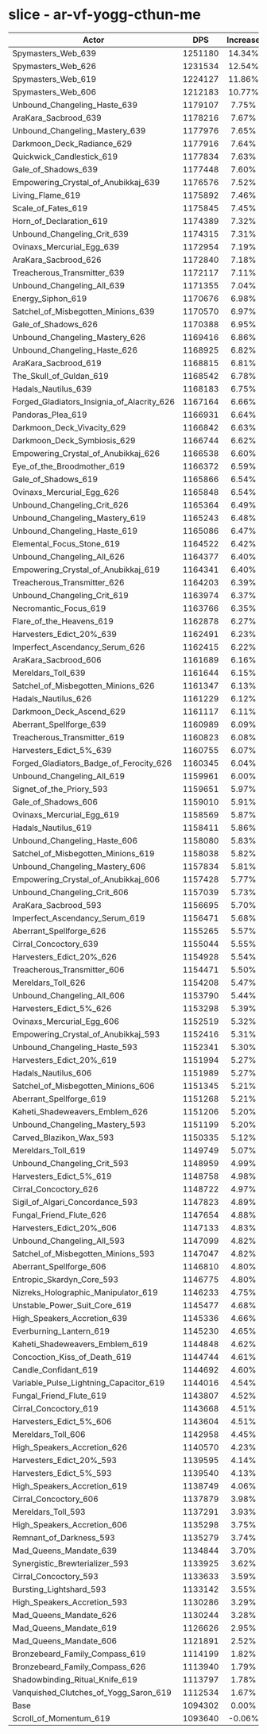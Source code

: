 # slice - ar-vf-yogg-cthun-me
| Actor | DPS | Increase |
|---|:---:|:---:|
|Spymasters_Web_639|1251180|14.34%|
|Spymasters_Web_626|1231534|12.54%|
|Spymasters_Web_619|1224127|11.86%|
|Spymasters_Web_606|1212183|10.77%|
|Unbound_Changeling_Haste_639|1179107|7.75%|
|AraKara_Sacbrood_639|1178216|7.67%|
|Unbound_Changeling_Mastery_639|1177976|7.65%|
|Darkmoon_Deck_Radiance_629|1177916|7.64%|
|Quickwick_Candlestick_619|1177834|7.63%|
|Gale_of_Shadows_639|1177448|7.60%|
|Empowering_Crystal_of_Anubikkaj_639|1176576|7.52%|
|Living_Flame_619|1175892|7.46%|
|Scale_of_Fates_619|1175845|7.45%|
|Horn_of_Declaration_619|1174389|7.32%|
|Unbound_Changeling_Crit_639|1174315|7.31%|
|Ovinaxs_Mercurial_Egg_639|1172954|7.19%|
|AraKara_Sacbrood_626|1172840|7.18%|
|Treacherous_Transmitter_639|1172117|7.11%|
|Unbound_Changeling_All_639|1171355|7.04%|
|Energy_Siphon_619|1170676|6.98%|
|Satchel_of_Misbegotten_Minions_639|1170570|6.97%|
|Gale_of_Shadows_626|1170388|6.95%|
|Unbound_Changeling_Mastery_626|1169416|6.86%|
|Unbound_Changeling_Haste_626|1168925|6.82%|
|AraKara_Sacbrood_619|1168815|6.81%|
|The_Skull_of_Guldan_619|1168542|6.78%|
|Hadals_Nautilus_639|1168183|6.75%|
|Forged_Gladiators_Insignia_of_Alacrity_626|1167164|6.66%|
|Pandoras_Plea_619|1166931|6.64%|
|Darkmoon_Deck_Vivacity_629|1166842|6.63%|
|Darkmoon_Deck_Symbiosis_629|1166744|6.62%|
|Empowering_Crystal_of_Anubikkaj_626|1166538|6.60%|
|Eye_of_the_Broodmother_619|1166372|6.59%|
|Gale_of_Shadows_619|1165866|6.54%|
|Ovinaxs_Mercurial_Egg_626|1165848|6.54%|
|Unbound_Changeling_Crit_626|1165364|6.49%|
|Unbound_Changeling_Mastery_619|1165243|6.48%|
|Unbound_Changeling_Haste_619|1165086|6.47%|
|Elemental_Focus_Stone_619|1164522|6.42%|
|Unbound_Changeling_All_626|1164377|6.40%|
|Empowering_Crystal_of_Anubikkaj_619|1164341|6.40%|
|Treacherous_Transmitter_626|1164203|6.39%|
|Unbound_Changeling_Crit_619|1163974|6.37%|
|Necromantic_Focus_619|1163766|6.35%|
|Flare_of_the_Heavens_619|1162878|6.27%|
|Harvesters_Edict_20%_639|1162491|6.23%|
|Imperfect_Ascendancy_Serum_626|1162415|6.22%|
|AraKara_Sacbrood_606|1161689|6.16%|
|Mereldars_Toll_639|1161644|6.15%|
|Satchel_of_Misbegotten_Minions_626|1161347|6.13%|
|Hadals_Nautilus_626|1161229|6.12%|
|Darkmoon_Deck_Ascend_629|1161117|6.11%|
|Aberrant_Spellforge_639|1160989|6.09%|
|Treacherous_Transmitter_619|1160823|6.08%|
|Harvesters_Edict_5%_639|1160755|6.07%|
|Forged_Gladiators_Badge_of_Ferocity_626|1160345|6.04%|
|Unbound_Changeling_All_619|1159961|6.00%|
|Signet_of_the_Priory_593|1159651|5.97%|
|Gale_of_Shadows_606|1159010|5.91%|
|Ovinaxs_Mercurial_Egg_619|1158569|5.87%|
|Hadals_Nautilus_619|1158411|5.86%|
|Unbound_Changeling_Haste_606|1158080|5.83%|
|Satchel_of_Misbegotten_Minions_619|1158038|5.82%|
|Unbound_Changeling_Mastery_606|1157834|5.81%|
|Empowering_Crystal_of_Anubikkaj_606|1157428|5.77%|
|Unbound_Changeling_Crit_606|1157039|5.73%|
|AraKara_Sacbrood_593|1156695|5.70%|
|Imperfect_Ascendancy_Serum_619|1156471|5.68%|
|Aberrant_Spellforge_626|1155265|5.57%|
|Cirral_Concoctory_639|1155044|5.55%|
|Harvesters_Edict_20%_626|1154928|5.54%|
|Treacherous_Transmitter_606|1154471|5.50%|
|Mereldars_Toll_626|1154208|5.47%|
|Unbound_Changeling_All_606|1153790|5.44%|
|Harvesters_Edict_5%_626|1153298|5.39%|
|Ovinaxs_Mercurial_Egg_606|1152519|5.32%|
|Empowering_Crystal_of_Anubikkaj_593|1152416|5.31%|
|Unbound_Changeling_Haste_593|1152341|5.30%|
|Harvesters_Edict_20%_619|1151994|5.27%|
|Hadals_Nautilus_606|1151989|5.27%|
|Satchel_of_Misbegotten_Minions_606|1151345|5.21%|
|Aberrant_Spellforge_619|1151268|5.21%|
|Kaheti_Shadeweavers_Emblem_626|1151206|5.20%|
|Unbound_Changeling_Mastery_593|1151199|5.20%|
|Carved_Blazikon_Wax_593|1150335|5.12%|
|Mereldars_Toll_619|1149749|5.07%|
|Unbound_Changeling_Crit_593|1148959|4.99%|
|Harvesters_Edict_5%_619|1148758|4.98%|
|Cirral_Concoctory_626|1148722|4.97%|
|Sigil_of_Algari_Concordance_593|1147823|4.89%|
|Fungal_Friend_Flute_626|1147654|4.88%|
|Harvesters_Edict_20%_606|1147133|4.83%|
|Unbound_Changeling_All_593|1147099|4.82%|
|Satchel_of_Misbegotten_Minions_593|1147047|4.82%|
|Aberrant_Spellforge_606|1146810|4.80%|
|Entropic_Skardyn_Core_593|1146775|4.80%|
|Nizreks_Holographic_Manipulator_619|1146233|4.75%|
|Unstable_Power_Suit_Core_619|1145477|4.68%|
|High_Speakers_Accretion_639|1145336|4.66%|
|Everburning_Lantern_619|1145230|4.65%|
|Kaheti_Shadeweavers_Emblem_619|1144848|4.62%|
|Concoction_Kiss_of_Death_619|1144744|4.61%|
|Candle_Confidant_619|1144692|4.60%|
|Variable_Pulse_Lightning_Capacitor_619|1144016|4.54%|
|Fungal_Friend_Flute_619|1143807|4.52%|
|Cirral_Concoctory_619|1143668|4.51%|
|Harvesters_Edict_5%_606|1143604|4.51%|
|Mereldars_Toll_606|1142958|4.45%|
|High_Speakers_Accretion_626|1140570|4.23%|
|Harvesters_Edict_20%_593|1139595|4.14%|
|Harvesters_Edict_5%_593|1139540|4.13%|
|High_Speakers_Accretion_619|1138749|4.06%|
|Cirral_Concoctory_606|1137879|3.98%|
|Mereldars_Toll_593|1137291|3.93%|
|High_Speakers_Accretion_606|1135298|3.75%|
|Remnant_of_Darkness_593|1135279|3.74%|
|Mad_Queens_Mandate_639|1134844|3.70%|
|Synergistic_Brewterializer_593|1133925|3.62%|
|Cirral_Concoctory_593|1133633|3.59%|
|Bursting_Lightshard_593|1133142|3.55%|
|High_Speakers_Accretion_593|1130286|3.29%|
|Mad_Queens_Mandate_626|1130244|3.28%|
|Mad_Queens_Mandate_619|1126626|2.95%|
|Mad_Queens_Mandate_606|1121891|2.52%|
|Bronzebeard_Family_Compass_619|1114199|1.82%|
|Bronzebeard_Family_Compass_626|1113940|1.79%|
|Shadowbinding_Ritual_Knife_619|1113797|1.78%|
|Vanquished_Clutches_of_Yogg_Saron_619|1112534|1.67%|
|Base|1094302|0.00%|
|Scroll_of_Momentum_619|1093640|-0.06%|
